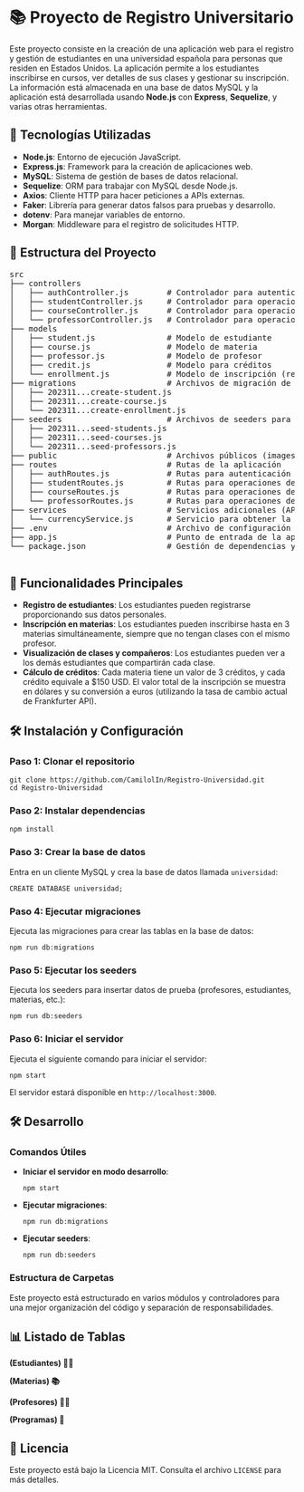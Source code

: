 <!DOCTYPE html>
<html lang="es">
<head>
  <meta charset="UTF-8">
  <meta name="viewport" content="width=device-width, initial-scale=1.0">
  <title>Proyecto de Registro Universitario</title>
</head>
<body>
  <h1>📚 Proyecto de Registro Universitario</h1>
  <p>Este proyecto consiste en la creación de una aplicación web para el registro y gestión de estudiantes en una universidad española para personas que residen en Estados Unidos. La aplicación permite a los estudiantes inscribirse en cursos, ver detalles de sus clases y gestionar su inscripción. La información está almacenada en una base de datos MySQL y la aplicación está desarrollada usando <strong>Node.js</strong> con <strong>Express</strong>, <strong>Sequelize</strong>, y varias otras herramientas.</p>

  <h2>🚀 Tecnologías Utilizadas</h2>
  <ul>
    <li><strong>Node.js</strong>: Entorno de ejecución JavaScript.</li>
    <li><strong>Express.js</strong>: Framework para la creación de aplicaciones web.</li>
    <li><strong>MySQL</strong>: Sistema de gestión de bases de datos relacional.</li>
    <li><strong>Sequelize</strong>: ORM para trabajar con MySQL desde Node.js.</li>
    <li><strong>Axios</strong>: Cliente HTTP para hacer peticiones a APIs externas.</li>
    <li><strong>Faker</strong>: Librería para generar datos falsos para pruebas y desarrollo.</li>
    <li><strong>dotenv</strong>: Para manejar variables de entorno.</li>
    <li><strong>Morgan</strong>: Middleware para el registro de solicitudes HTTP.</li>
  </ul>

  <h2>📂 Estructura del Proyecto</h2>
  <pre>
src
├── controllers
│   ├── authController.js        # Controlador para autenticación y registro
│   ├── studentController.js     # Controlador para operaciones relacionadas con estudiantes
│   ├── courseController.js      # Controlador para operaciones de materias
│   └── professorController.js   # Controlador para operaciones de profesores
├── models
│   ├── student.js               # Modelo de estudiante
│   ├── course.js                # Modelo de materia
│   ├── professor.js             # Modelo de profesor
│   ├── credit.js                # Modelo para créditos
│   └── enrollment.js            # Modelo de inscripción (relación entre estudiantes y materias)
├── migrations                   # Archivos de migración de base de datos
│   ├── 202311...create-student.js
│   ├── 202311...create-course.js
│   └── 202311...create-enrollment.js
├── seeders                      # Archivos de seeders para insertar datos de prueba
│   ├── 202311...seed-students.js
│   ├── 202311...seed-courses.js
│   └── 202311...seed-professors.js
├── public                       # Archivos públicos (images, css, js, etc.)
├── routes                       # Rutas de la aplicación
│   ├── authRoutes.js            # Rutas para autenticación y registro
│   ├── studentRoutes.js         # Rutas para operaciones de estudiantes
│   ├── courseRoutes.js          # Rutas para operaciones de materias
│   └── professorRoutes.js       # Rutas para operaciones de profesores
├── services                     # Servicios adicionales (API externa de conversión de divisas)
│   └── currencyService.js       # Servicio para obtener la tasa de cambio de USD a EUR
├── .env                         # Archivo de configuración con variables de entorno
├── app.js                       # Punto de entrada de la aplicación
└── package.json                 # Gestión de dependencias y scripts
  </pre>

  <h2>🧩 Funcionalidades Principales</h2>
  <ul>
    <li><strong>Registro de estudiantes</strong>: Los estudiantes pueden registrarse proporcionando sus datos personales.</li>
    <li><strong>Inscripción en materias</strong>: Los estudiantes pueden inscribirse hasta en 3 materias simultáneamente, siempre que no tengan clases con el mismo profesor.</li>
    <li><strong>Visualización de clases y compañeros</strong>: Los estudiantes pueden ver a los demás estudiantes que compartirán cada clase.</li>
    <li><strong>Cálculo de créditos</strong>: Cada materia tiene un valor de 3 créditos, y cada crédito equivale a $150 USD. El valor total de la inscripción se muestra en dólares y su conversión a euros (utilizando la tasa de cambio actual de Frankfurter API).</li>
  </ul>

  <h2>🛠️ Instalación y Configuración</h2>

  <h3>Paso 1: Clonar el repositorio</h3>
  <pre><code>git clone https://github.com/CamilolIn/Registro-Universidad.git
cd Registro-Universidad</code></pre>

  <h3>Paso 2: Instalar dependencias</h3>
  <pre><code>npm install</code></pre>

  <h3>Paso 3: Crear la base de datos</h3>
  <p>Entra en un cliente MySQL y crea la base de datos llamada <code>universidad</code>:</p>
  <pre><code>CREATE DATABASE universidad;</code></pre>

  <h3>Paso 4: Ejecutar migraciones</h3>
  <p>Ejecuta las migraciones para crear las tablas en la base de datos:</p>
  <pre><code>npm run db:migrations</code></pre>

  <h3>Paso 5: Ejecutar los seeders</h3>
  <p>Ejecuta los seeders para insertar datos de prueba (profesores, estudiantes, materias, etc.):</p>
  <pre><code>npm run db:seeders</code></pre>

  <h3>Paso 6: Iniciar el servidor</h3>
  <p>Ejecuta el siguiente comando para iniciar el servidor:</p>
  <pre><code>npm start</code></pre>
  <p>El servidor estará disponible en <code>http://localhost:3000</code>.</p>

  <h2>🛠️ Desarrollo</h2>

  <h3>Comandos Útiles</h3>
  <ul>
    <li><strong>Iniciar el servidor en modo desarrollo</strong>:
      <pre><code>npm start</code></pre>
    </li>
    <li><strong>Ejecutar migraciones</strong>:
      <pre><code>npm run db:migrations</code></pre>
    </li>
    <li><strong>Ejecutar seeders</strong>:
      <pre><code>npm run db:seeders</code></pre>
    </li>
  </ul>

  <h3>Estructura de Carpetas</h3>
  <p>Este proyecto está estructurado en varios módulos y controladores para una mejor organización del código y separación de responsabilidades.</p>

  
  <h2>📊 Listado de Tablas</h2>
  <p><strong> (Estudiantes) 👨‍🎓</strong></p>


  <p><strong> (Materias) 📚</strong></p>


  <p><strong> (Profesores) 👩‍🏫</strong></p>


  <p><strong> (Programas) 📅</strong></p>


<h2>📜 Licencia</h2>
  <p>Este proyecto está bajo la Licencia MIT. Consulta el archivo <code>LICENSE</code> para más detalles.</p>
</body>
</html>
